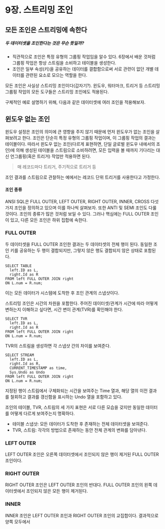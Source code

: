 # 9장. 스트리밍 조인
## 모든 조인은 스트리밍에 속한다
##### 두 데이터셋을 조인한다는 것은 무슨 뜻일까?
- 직관적으로 조인은 특정 유형의 그룹핑 작업임을 알수 있다. 6장에서 배운 것처럼 그룹핑 작업은 항상 스트림을 소비하고 테이블을 생성한다.
- 조인은 일부 속성(키)을 공유하는 데이터를 결합함으로써 서로 관련이 없던 개별 데이터를 관련된 요소로 모으는 역할을 한다.

모든 조인은 사실상 스트리밍 조인이다(갑자기?). 윈도우, 워터마크, 트리거 등 스트리밍 그룹핑 작업의 모든 도구들은 스트리밍 조인에도 적용된다.

구체적인 예로 설명하기 위해, 다음과 같은 데이터셋에 여러 조인을 적용해보자.

## 윈도우 없는 조인
윈도우 설정은 조인의 의미에 큰 영향을 주지 않기 때문에 먼저 윈도우가 없는 조인을 살펴보려고 한다.
조인은 단순히 특정 유형의 그룹핑 작업이며, 이 그룹핑 작업의 결과는 테이블이다. 따라서 윈도우 없는 조인(다르게 표현하면, 단일 글로벌 윈도우 내에서의 조인)에 의해 생성된 테이블을 스트림으로 소비하려면, 모든 입력을 볼 때까지 기다리는 대신 언그룹핑(혹은 트리거) 작업만 적용하면 된다.
> 매 레코드마다 트리거, 주기적으로 트리거 등

조인 결과를 스트림으로 관찰하는 예에서는 레코드 단위 트리거를 사용한다고 가정한다.

#### 조인 종류
ANSI SQL은 FULL OUTER, LEFT OUTER, RIGHT OUTER, INNER, CROSS 다섯 가지 조인을 정의하고 있으며 이를 하나씩 살펴보자. 또한 ANTI 및 SEMI 조인도 다룰 것이다. 조인의 종류가 많은 것처럼 보일 수 있다. 그러나 핵심에는 FULL OUTER 조인이 있고, 다른 모든 조인은 하위 집합에 속한다.

### FULL OUTER
두 데이터셋을 FULL OUTER 조인한 결과는 두 데이터셋의 전체 행이 된다. 동일한 조인 키를 공유하는 두 행이 결합되지만, 그렇지 않은 행도 결합되지 않은 상태로 포함된다.
```
SELECT TABLE
  left.ID as L,
  right.Id as R
FROM left FULL OUTER JOIN right
ON L.num = R.num;
```

이는 모든 데이터가 시스템에 도착한 후 조인 관계의 스냅샷이다.

스트리밍 조인은 시간의 차원을 포함한다. 주어진 데이터셋/관계가 시간에 따라 어떻게 변하는지 이해하고 싶다면, 시간 변이 관계(TVR)를 확인해야 한다.
```
SELECT TVR
  left.ID as L,
  right.Id as R
FROM left FULL OUTER JOIN right
ON L.num = R.num;
```

TVR의 스트림을 생성하면 각 스냅샷 간의 차이를 보여준다.
```
SELECT STREAM
  left.ID as L,
  right.Id as R,
  CURRENT_TIMESTAMP as time,
  Sys.Undo as Undo
FROM left FULL OUTER JOIN right
ON L.num = R.num;
```

지정된 행이 스트림에서 구체화되는 시간을 보여주는 Time 열과, 해당 열의 이전 결과를 철회하고 결과를 갱신함을 표시하는 Undo 열을 포함하고 있다.

조인의 테이블, TVR, 스트림의 세 가지 표현은 서로 다른 모습을 갖지만 동일한 데이터를 어떻게 다르게 보여주는지 명확하다. 
- 테이블 스냅샷: 모든 데이터가 도착한 후 존재하는 전체 데이터셋을 보여준다.
- TVR, 스트림: 각각의 방법으로 존재하는 동안 전체 관계의 변화를 담아낸다.

### LEFT OUTER
LEFT OUTER 조인은 오른쪽 데이터셋에서 조인되지 않은 행이 제거된 FULL OUTER 조인이다.

### RIGHT OUTER
RIGHT OUTER 조인은 LEFT OUTER 조인의 반대다. FULL OUTER 조인의 왼쪽 데이터셋에서 조인되지 않은 모든 행이 제거된다.

### INNER
INNER 조인은 LEFT OUTER 조인과 RIGHT OUTER 조인의 교집합이다. 결과적으로 양쪽 모두에서 

